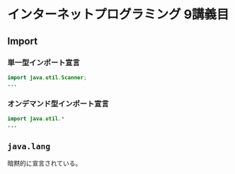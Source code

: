 # インターネットプログラミング 9講義目

## Import

### 単一型インポート宣言

```java
import java.util.Scanner;
...
```

### オンデマンド型インポート宣言

```java
import java.util.*
...
```

## `java.lang`

暗黙的に宣言されている。


